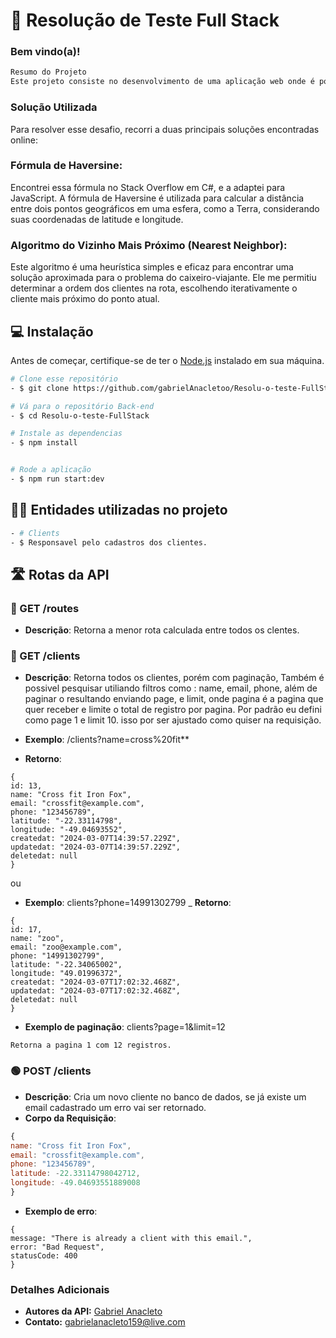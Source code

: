 # 🚀 Resolução de Teste Full Stack
 ### Bem vindo(a)!
 ```bash
Resumo do Projeto
Este projeto consiste no desenvolvimento de uma aplicação web onde é possível cadastrar clientes com suas coordenadas geográficas (latitude e longitude) e, em seguida, calcular a menor rota possível entre esses clientes, retornando ao ponto inicial.
```

### Solução Utilizada

Para resolver esse desafio, recorri a duas principais soluções encontradas online:
### Fórmula de Haversine: 
Encontrei essa fórmula no Stack Overflow em C#, e a adaptei para JavaScript. A fórmula de Haversine é utilizada para calcular a distância entre dois pontos geográficos em uma esfera, como a Terra, considerando suas coordenadas de latitude e longitude.

### Algoritmo do Vizinho Mais Próximo (Nearest Neighbor): 
Este algoritmo é uma heurística simples e eficaz para encontrar uma solução aproximada para o problema do caixeiro-viajante. Ele me permitiu determinar a ordem dos clientes na rota, escolhendo iterativamente o cliente mais próximo do ponto atual.

## 💻 Instalação

Antes de começar, certifique-se de ter o [Node.js](https://nodejs.org/) instalado em sua máquina.
```bash
# Clone esse repositório
- $ git clone https://github.com/gabrielAnacletoo/Resolu-o-teste-FullStack

# Vá para o repositório Back-end
- $ cd Resolu-o-teste-FullStack

# Instale as dependencias
- $ npm install


# Rode a aplicação
- $ npm run start:dev
```
## 👨‍💻 Entidades utilizadas no projeto
```bash
- # Clients
- $ Responsavel pelo cadastros dos clientes.

```


## 🛣️ Rotas da API

### 🔵 GET /routes
- **Descrição**: Retorna a menor rota calculada entre todos os clentes.

### 🔵 GET /clients
- **Descrição**: Retorna todos os clientes, porém com paginação, Também é possivel pesquisar utiliando filtros como : name, email, phone, além de paginar o resultando enviando page, e limit, onde pagina é a pagina que quer receber e limite o total de registro por pagina. Por padrão eu defini como page 1 e limit 10. isso por ser ajustado como quiser na requisição. 

- **Exemplo**:
/clients?name=cross%20fit**
- **Retorno**:
```
{
id: 13,
name: "Cross fit Iron Fox",
email: "crossfit@example.com",
phone: "123456789",
latitude: "-22.33114798",
longitude: "-49.04693552",
createdat: "2024-03-07T14:39:57.229Z",
updatedat: "2024-03-07T14:39:57.229Z",
deletedat: null
}
```
ou 

- **Exemplo**:
clients?phone=14991302799
_ **Retorno**:
```
{
id: 17,
name: "zoo",
email: "zoo@example.com",
phone: "14991302799",
latitude: "-22.34065002",
longitude: "49.01996372",
createdat: "2024-03-07T17:02:32.468Z",
updatedat: "2024-03-07T17:02:32.468Z",
deletedat: null
}
```

- **Exemplo de paginação**:
clients?page=1&limit=12

```
Retorna a pagina 1 com 12 registros.
```


### 🟢 POST /clients
- **Descrição**: Cria um novo cliente no banco de dados, se já existe um email cadastrado um erro vai ser retornado.
- **Corpo da Requisição**:
```javascript
{
name: "Cross fit Iron Fox",
email: "crossfit@example.com",
phone: "123456789",
latitude: -22.33114798042712,
longitude: -49.04693551889008
}
```

- **Exemplo de erro**: 

```
{
message: "There is already a client with this email.",
error: "Bad Request",
statusCode: 400
}
```



### Detalhes Adicionais
- **Autores da API:** [Gabriel Anacleto](https://www.linkedin.com/in/gabriel-anacletoo/)  
- **Contato:** gabrielanacleto159@live.com
